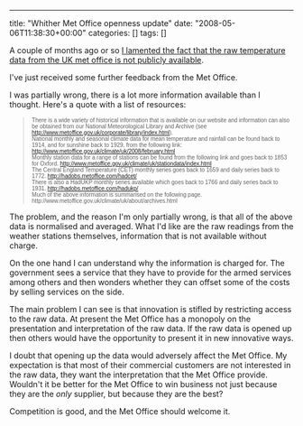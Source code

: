 ---
title: "Whither Met Office openness update"
date: "2008-05-06T11:38:30+00:00"
categories: []
tags: []

A couple of months ago or so <a href="http://techteapot.com/whither-met-office-openness/">I lamented the fact that the raw temperature data from the UK met office is not publicly available</a>.

I've just received some further feedback from the Met Office.

I was partially wrong, there is a lot more information available than I thought. Here's a quote with a list of resources:
<blockquote>
<div><span style="font-family: Arial;"><span style="font-size: x-small;">There is a wide variety of historical information that is available on our website and information can also be obtained from our National Meteorological Library and Archive (see </span><a href="http://www.metoffice.gov.uk/corporate/library/index.html"><span style="font-size: x-small;">http://www.metoffice.gov.uk/corporate/library/index.html</span></a><span style="font-size: x-small;">).
</span></span></div>
<div><span style="font-family: Arial; font-size: x-small;">National monthly and seasonal climate data for mean temperature and rainfall can be found back to 1914, and for sunshine back to 1929, from the following link:
</span><a href="http://www.metoffice.gov.uk/climate/uk/2008/february.html"><span style="font-family: Arial; font-size: x-small;">http://www.metoffice.gov.uk/climate/uk/2008/february.html</span></a></div>
<div><span style="font-family: Arial; font-size: x-small;">Monthly station data for a range of stations can be found from the following link and goes back to 1853 for Oxford.
</span><a href="http://www.metoffice.gov.uk/climate/uk/stationdata/index.html"><span style="font-family: Arial; font-size: x-small;">http://www.metoffice.gov.uk/climate/uk/stationdata/index.html</span></a></div>
<div><span style="font-family: Arial; font-size: x-small;">The Central England Temperature (CET) monthly series goes back to 1659 and daily series back to 1772.
</span><a href="http://hadobs.metoffice.com/hadcet/"><span style="font-family: Arial; font-size: x-small;">http://hadobs.metoffice.com/hadcet/</span></a></div>
<div><span style="font-family: Arial; font-size: x-small;">There is also a HadUKP monthly series available which goes back to 1766 and daily series back to 1931.
</span><a href="http://hadobs.metoffice.com/hadukp/"><span style="font-family: Arial; font-size: x-small;">http://hadobs.metoffice.com/hadukp/</span></a></div>
<div><span style="font-family: Arial; font-size: x-small;">Much of the above information is summarised on the following page.
</span><span style="font-family: Arial; font-size: x-small;">http://www.metoffice.gov.uk/climate/uk/about/archives.html</span></div></blockquote>
The problem, and the reason I'm only partially wrong, is that all of the above data is normalised and averaged. What I'd like are the raw readings from the weather stations themselves, information that is not available without charge.

On the one hand I can understand why the information is charged for. The government sees a service that they have to provide for the armed services among others and then wonders whether they can offset some of the costs by selling services on the side.

The main problem I can see is that innovation is stifled by restricting access to the raw data. At present the Met Office has a monopoly on the presentation and interpretation of the raw data. If the raw data is opened up then others would have the opportunity to present it in new innovative ways.

I doubt that opening up the data would adversely affect the Met Office. My expectation is that most of their commercial customers are not interested in the raw data, they want the interpretation that the Met Office provide. Wouldn't it be better for the Met Office to win business not just because they are the <em>only</em> supplier, but because they are the best?

Competition is good, and the Met Office should welcome it.
